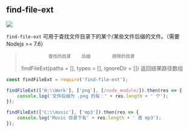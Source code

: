 
## find-file-ext
<img src="https://img.shields.io/npm/v/find-file-ext.svg" style="width: auto; height: auto"/>

`find-file-ext` 可用于查找文件目录下的某个/某些文件后缀的文件。（需要 Nodejs >= 7.6）


>               查找的目录    后缀        排除的目录
> findFileExt(paths = [], types = [], ignoreDir = [])
> 返回结果路径数组

```js
const findFileExt = require('find-file-ext');

findFileExt(['H:\\Work'], ['png'], [/node_module/]).then(res => {
    console.log('文件后缀为 .png 的有：' + res.length + ' 个');
});

findFileExt(['C:\\music'], ['mp3']).then(res => {
    console.log('Music 目录下有' + res.length + ' 首 mp3');
});
```
